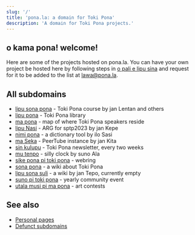 ```yaml
---
slug: '/'
title: 'pona.la: a domain for Toki Pona'
description: 'A domain for Toki Pona projects.'
---
```


## o kama pona! welcome!
Here are some of the projects hosted on pona.la. You can have your own project be hosted here by following steps in [o pali e lipu sina](/request) and request for it to be added to the list at [lawa@pona.la](mailto:lawa@pona.la).

## All subdomains

* [lipu sona pona](https://lipu-sona.pona.la) - Toki Pona course by jan Lentan and others
* [lipu pona](https://lipu.pona.la) - Toki Pona library
* [ma pona](https://ma.pona.la) - map of where Toki Pona speakers reside
* [lipu Nasi](https://nasi.pona.la) - ARG for sptp2023 by jan Kepe
* [nimi pona](https://nimi.pona.la) - a dictionary tool by ilo Sasi
* [ma Seka](https://seka.pona.la) - PeerTube instance by jan Kita
* [sin kulupu](https://sin-kulupu.pona.la) - Toki Pona newsletter, every two weeks
* [mu tenpo](https://mutenpo.pona.la) - silly clock by suno Ala
* [sike pona pi toki pona](https://sike.pona.la) - webring
* [sona pona](https://sona.pona.la) - a wiki about Toki Pona
* [lipu sona suli](https://sona-suli.pona.la) - a wiki by jan Tepo, currently empty
* [suno pi toki pona](https://suno.pona.la) - yearly community event
* [utala musi pi ma pona](http://utala.pona.la/) - art contests

## See also

* [Personal pages](personal)
* [Defunct subdomains](defunct)

